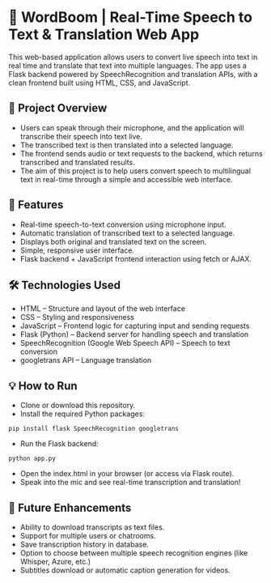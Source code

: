 # 📝 WordBoom | Real-Time Speech to Text & Translation Web App
This web-based application allows users to convert live speech into text in real time and translate that text into multiple languages. The app uses a Flask backend powered by SpeechRecognition and translation APIs, with a clean frontend built using HTML, CSS, and JavaScript.



## 📌 Project Overview
- Users can speak through their microphone, and the application will transcribe their speech into text live.
- The transcribed text is then translated into a selected language.
- The frontend sends audio or text requests to the backend, which returns transcribed and translated results.
- The aim of this project is to help users convert speech to multilingual text in real-time through a simple and accessible web interface.



## 🎯 Features
- Real-time speech-to-text conversion using microphone input.
- Automatic translation of transcribed text to a selected language.
- Displays both original and translated text on the screen.
- Simple, responsive user interface.
- Flask backend + JavaScript frontend interaction using fetch or AJAX.



## 🛠️ Technologies Used
- HTML – Structure and layout of the web interface
- CSS – Styling and responsiveness
- JavaScript – Frontend logic for capturing input and sending requests
- Flask (Python) – Backend server for handling speech and translation
- SpeechRecognition (Google Web Speech API) – Speech to text conversion
- googletrans API – Language translation



## 💡 How to Run
- Clone or download this repository.
- Install the required Python packages:
```
pip install flask SpeechRecognition googletrans
```
- Run the Flask backend:
```
python app.py
```
- Open the index.html in your browser (or access via Flask route).
- Speak into the mic and see real-time transcription and translation!



## 🚀 Future Enhancements
- Ability to download transcripts as text files.
- Support for multiple users or chatrooms.
- Save transcription history in database.
- Option to choose between multiple speech recognition engines (like Whisper, Azure, etc.)
- Subtitles download or automatic caption generation for videos.
 
